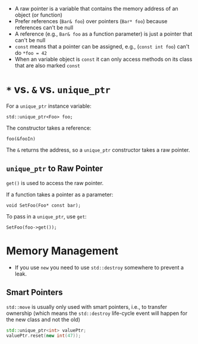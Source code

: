 - A raw pointer is a variable that contains the memory address of an object (or function)
- Prefer references (`Bar& foo`) over pointers (`Bar* foo`) because references can't be null
- A reference (e.g., `Bar& foo` as a function parameter) is just a pointer that can't be null
- `const` means that a pointer can be assigned, e.g., (`const int foo`) can't do `*foo = 42`
- When an variable object is `const` it can only access methods on its class that are also marked `const`

# `*` vs. `&` vs. `unique_ptr`

For a `unique_ptr` instance variable:

```
std::unique_ptr<Foo> foo;
```

The constructor takes a reference:

```
foo(&fooIn)
```

The `&` returns the address, so a `unique_ptr` constructor takes a raw pointer.

## `unique_ptr` to Raw Pointer

`get()` is used to access the raw pointer.

If a function takes a pointer as a parameter:

```
void SetFoo(Foo* const bar);
```

To pass in a `unique_ptr`, use `get`:

```
SetFoo(foo->get());
```

# Memory Management

- If you use `new` you need to use `std::destroy` somewhere to prevent a leak.

## Smart Pointers

`std::move` is usually only used with smart pointers, i.e., to transfer ownership (which means the `std::destroy` life-cycle event will happen for the new class and not the old)

``` cpp
std::unique_ptr<int> valuePtr;
valuePtr.reset(new int(47));
```
